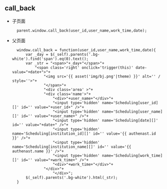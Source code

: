 ## call_back

- 子页面

		parent.window.call_back(user_id,user_name,work_time,date);

- 父页面

		window.call_back = function(user_id,user_name,work_time,date){
			var _day = $(_self).parents('.bg-white').find('span').eq(0).text();
			var _str = "<span>"+_day+"</span>"+
				"<span class='right' onclick='trigger(this)' date-value="+date+">"+
					"<img src='{{ asset('img/bj.png'|theme) }}' alt='' / style=''>"+
					"</span>"+
					"<div class='area' >"+
					"<div class='name'>"+
						"<div>"+user_name+"</div>"+
						"<input type='hidden' name='Scheduling[user_id][]' id='' value="+user_id+" />"+
						"<input type='hidden' name='Scheduling[user_name][]' id='' value="+user_name+" />"+
						"<input type='hidden' name='Scheduling[date][]' id='' value="+date+" />"+
						"<input type='hidden' name='Scheduling[institution_id][]' id='' value='{{ authenast.id }}' />"+
						"<input type='hidden' name='Scheduling[institution_name][]' id='' value='{{ authenast.name }}' />"+
						"<input type='hidden' name='Scheduling[work_time][]' id='' value="+work_time+" />"+
						"<div>"+work_time+"</div>"+
					"</div>"+
						"</div>";
			$(_self).parents('.bg-white').html(_str);
		}
